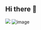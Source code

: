 ## Hi there 👋

<!--
**estudantealurastartt/estudantealurastartt** is a ✨ _special_ ✨ repository because its `README.md` (this file) appears on your GitHub profile.

Here are some ideas to get you started:

- 🔭 I’m currently working on ...
- 🌱 I’m currently learning ...
- 👯 I’m looking to collaborate on ...
- 🤔 I’m looking for help with ...
- 💬 Ask me about ...
- 📫 How to reach me: ...
- 😄 Pronouns: ...
- ⚡ Fun fact: ...
-->
![](link) ![image](https://github.com/user-attachments/assets/e7d52dcf-f7fc-4e0c-86ec-c7c98e0ac42b)
